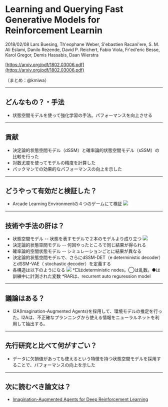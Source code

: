 Learning and Querying Fast Generative Models for Reinforcement Learnin
===

2018/02/08  Lars Buesing, Th'eophane Weber, S'ebastien Racani'ere, S. M. Ali Eslami, Danilo Rezende, David P. Reichert, Fabio Viola, Fr'ed'eric Besse, Karol Gregor, Demis Hassabis, Daan Wierstra

[https://arxiv.org/pdf/1802.03006.pdf](https://arxiv.org/pdf/1802.03006.pdf)

（まとめ：@kmiwa）

---
## どんなもの？・手法
- 状態空間モデルを使って強化学習の手法。パフォーマンスを向上させる

---
## 貢献
- 決定論的状態空間モデル（dSSM）と確率論的状態空間モデル（sSSM）の比較を行った
- 対数尤度を使ってモデルの精度を計算した
- パックマンでの効果的なパフォーマンスの向上を示した

---
## どうやって有効だと検証した？
- Arcade Learning Environmentの４つのゲームにて検証
![](https://i.imgur.com/VkHGZLq.png)


---

## 技術や手法の肝は？
- 状態空間モデル
-- 状態を表すモデルで２本のモデルより成り立つ
![](https://i.imgur.com/zHoJNSa.png)
- 決定論的状態空間モデル
-- 何回やったところで同じ結果が得られる
- 確率論的空間状態モデル
-- シミュレーションごとに結果が異なる 
- 決定論的状態空間モデルで、さらにdSSM-DET（e deterministic decoder）とdSSM-VAE（ stochastic decoder）を定義する
- 各構造は以下のようになる
![](https://i.imgur.com/EEtcUCF.png)
*□はdeterministic nodes。◯は乱数。●は訓練中に計測された変数
*RARは、recurrent auto reguression model


---

## 議論はある？
- I2A(Imagination-Augmented Agents)を採用して、環境モデルの推定を行った。I2Aは、不正確なプランニングから使える情報をニューラルネットを利用して抽出する。

---

## 先行研究と比べて何がすごい？
- データに欠損値があっても使えるという特徴を持つ状態空間モデルを採用することで、パフォーマンスの向上を示した

---

## 次に読むべき論文は？
- [Imagination-Augmented Agents for Deep Reinforcement Learning](https://arxiv.org/pdf/1802.03006.pdf)


